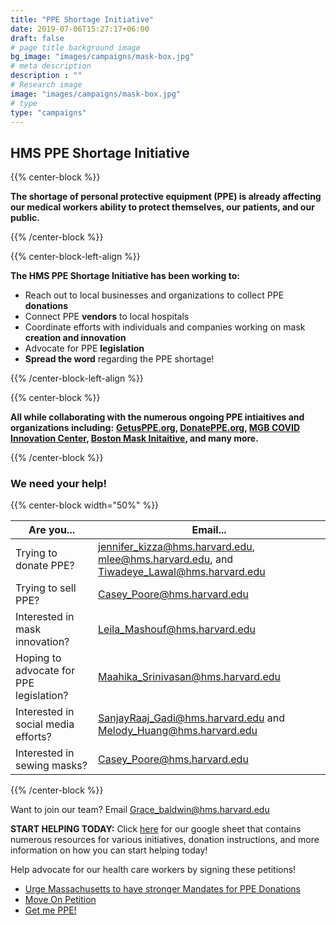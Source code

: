 ```yaml
---
title: "PPE Shortage Initiative"
date: 2019-07-06T15:27:17+06:00
draft: false
# page title background image
bg_image: "images/campaigns/mask-box.jpg"
# meta description
description : ""
# Research image
image: "images/campaigns/mask-box.jpg"
# type
type: "campaigns"
---
```


## HMS PPE Shortage Initiative 

{{% center-block %}}

**The shortage of personal protective equipment (PPE) is already affecting our medical workers ability to protect themselves, our patients, and our public.**

{{% /center-block %}}

{{% center-block-left-align %}}

**The HMS PPE Shortage Initiative has been working to:**

* Reach out to local businesses and organizations to collect PPE **donations**
* Connect PPE **vendors** to local hospitals
* Coordinate efforts with individuals and companies working on mask **creation and innovation**
* Advocate for PPE **legislation** 
* **Spread the word** regarding the PPE shortage! 

{{% /center-block-left-align %}}

{{% center-block %}}

**All while collaborating with the numerous ongoing PPE intiaitives and organizations including:**
**[GetusPPE.org](https://www.getusppe.org), [DonatePPE.org](https://www.donateppe.org), [MGB COVID Innovation Center](https://covidinnovation.partners.org/), [Boston Mask Initaitive](mailto:bostonareamaskinitiative@gmail.com), and many more.**

{{% /center-block %}}

### We need your help!

{{% center-block width="50%" %}}

Are you... | Email...
---|---
Trying to donate PPE? | jennifer_kizza@hms.harvard.edu, mlee@hms.harvard.edu, and Tiwadeye_Lawal@hms.harvard.edu
Trying to sell PPE? | Casey_Poore@hms.harvard.edu
Interested in mask innovation? | Leila_Mashouf@hms.harvard.edu
Hoping to advocate for PPE legislation? | Maahika_Srinivasan@hms.harvard.edu
Interested in social media efforts? | SanjayRaaj_Gadi@hms.harvard.edu and Melody_Huang@hms.harvard.edu
Interested in sewing masks? | Casey_Poore@hms.harvard.edu

{{% /center-block %}}

Want to join our team? Email Grace_baldwin@hms.harvard.edu

**START HELPING TODAY:** Click [here](https://docs.google.com/spreadsheets/d/1xpCi470O-V-qRko6RSWxwBKIw601AZfkNu-cmeaIyak/edit?usp=sharing) for our google sheet that contains numerous resources for various initiatives, donation instructions, and more information on how you can start helping today! 

Help advocate for our health care workers by signing these petitions! 

* [Urge Massachusetts to have stronger Mandates for PPE Donations](https://docs.google.com/forms/d/e/1FAIpQLScMNejW_rvG2tDpqR9f7ws7fV2FwU9EaofewIvQ1m1lnBiuTA/viewform)
* [Move On Petition](https://sign.moveon.org/petitions/covid19-we-need-more-personal-protective-equipment)
* [Get me PPE!](https://docs.google.com/forms/d/e/1FAIpQLScjFPk0gaauYehexFzDDj-hdyXLEw6NlwPwEvf2SCQ__yElJQ/viewform)

